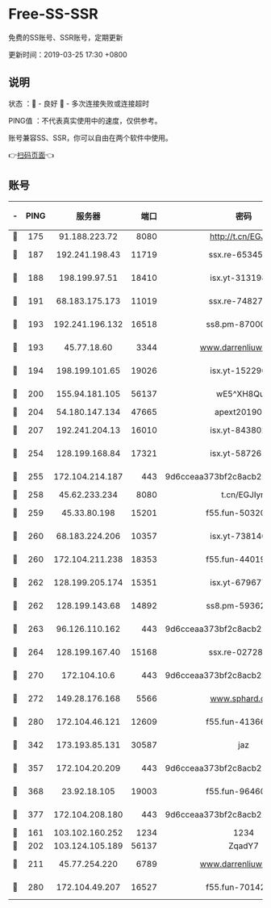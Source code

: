 # Free-SS-SSR

免费的SS账号、SSR账号，定期更新

更新时间：2019-03-25 17:30 +0800

## 说明

状态     ：🙂 - 良好 🙁 - 多次连接失败或连接超时

PING值   ：不代表真实使用中的速度，仅供参考。

账号兼容SS、SSR，你可以自由在两个软件中使用。

👉[扫码页面](https://liesauer.github.io/Free-SS-SSR/)👈

## 账号

|-|PING|服务器|端口|密码|加密方式|区域|
|:----:|:----:|:-----:|-----:|:----:|:----:|:----:|
|🙂|175|91.188.223.72|8080|http://t.cn/EGJIyrl|rc4-md5|RU|
|🙂|187|192.241.198.43|11719|ssx.re-65345978|aes-256-cfb|US|
|🙂|188|198.199.97.51|18410|isx.yt-31319888|aes-256-cfb|US|
|🙂|191|68.183.175.173|11019|ssx.re-74827421|aes-256-cfb|US|
|🙂|193|192.241.196.132|16518|ss8.pm-87000545|aes-256-cfb|US|
|🙂|193|45.77.18.60|3344|www.darrenliuwei.com|aes-256-cfb|JP|
|🙂|194|198.199.101.65|19026|isx.yt-15229699|aes-256-cfb|US|
|🙂|200|155.94.181.105|56137|wE5^XH8Quw|aes-256-cfb|US|
|🙂|204|54.180.147.134|47665|apext2019001|chacha20|KR|
|🙂|207|192.241.204.13|16010|isx.yt-84380277|aes-256-cfb|US|
|🙂|254|128.199.168.84|17321|isx.yt-58726125|aes-256-cfb|SG|
|🙂|255|172.104.214.187|443|9d6cceaa373bf2c8acb22e60b6a58be6|aes-256-cfb|US|
|🙂|258|45.62.233.234|8080|t.cn/EGJIyrl|rc4-md5|CA|
|🙂|259|45.33.80.198|15201|f55.fun-50320612|aes-256-cfb|US|
|🙂|260|68.183.224.206|10357|isx.yt-73814044|aes-256-cfb|SG|
|🙂|260|172.104.211.238|18353|f55.fun-44019178|aes-256-cfb|US|
|🙂|262|128.199.205.174|15351|isx.yt-67967792|aes-256-cfb|SG|
|🙂|262|128.199.143.68|14892|ss8.pm-59362021|aes-256-cfb|SG|
|🙂|263|96.126.110.162|443|9d6cceaa373bf2c8acb22e60b6a58be6|aes-256-cfb|US|
|🙂|264|128.199.167.40|15168|ssx.re-02728847|aes-256-cfb|SG|
|🙂|270|172.104.10.6|443|9d6cceaa373bf2c8acb22e60b6a58be6|aes-256-cfb|US|
|🙂|272|149.28.176.168|5566|www.sphard.com|aes-256-cfb|AU|
|🙂|280|172.104.46.121|12609|f55.fun-41366697|aes-256-cfb|SG|
|🙂|342|173.193.85.131|30587|jaz|aes-256-cfb|US|
|🙂|357|172.104.20.209|443|9d6cceaa373bf2c8acb22e60b6a58be6|aes-256-cfb|US|
|🙂|368|23.92.18.105|19003|f55.fun-96460512|aes-256-cfb|US|
|🙂|377|172.104.208.180|443|9d6cceaa373bf2c8acb22e60b6a58be6|aes-256-cfb|US|
|🙂|161|103.102.160.252|1234|1234|rc4-md5|JP|
|🙂|202|103.124.105.189|56137|ZqadY7|chacha20|CN|
|🙂|211|45.77.254.220|6789|www.darrenliuwei.com|aes-256-cfb|SG|
|🙂|280|172.104.49.207|16527|f55.fun-70142394|aes-256-cfb|SG|
